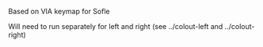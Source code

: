 Based on VIA keymap for Sofle

Will need to run separately for left and right (see ../colout-left and ../colout-right)